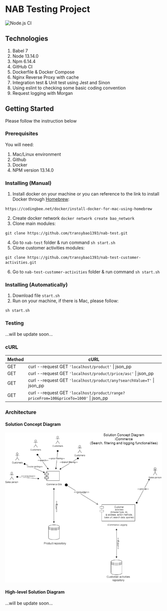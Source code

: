 
# NAB Testing Project
![Node.js CI](https://github.com/transybao1393/nab-test/workflows/Node.js%20CI/badge.svg?branch=master)

## Technologies
1. Babel 7
2. Node 13.14.0
3. Npm 6.14.4
4. GitHub CI
5. Dockerfile & Docker Compose
6. Nginx Reverse Proxy with cache
7. Integration test & Unit test using Jest and Sinon
8. Using eslint to checking some basic coding convention
9. Request logging with Morgan

## Getting Started 
Please follow the instruction below

### Prerequisites
You will need:
1. Mac/Linux environment
2. Github
3. Docker
4. NPM version 13.14.0

### Installing (Manual)
1. Install docker on your machine or you can reference to the link to install Docker through [Homebrew](https://docs.brew.sh/Installation):
```
https://codingbee.net/docker/install-docker-for-mac-using-homebrew
```
2. Create docker network `docker network create bao_network`
3. Clone main modules:
```
git clone https://github.com/transybao1393/nab-test.git
```
4. Go to `nab-test` folder & run command `sh start.sh`
5. Clone customer activities modules:
```
git clone https://github.com/transybao1393/nab-test-customer-activities.git
```
6. Go to `nab-test-customer-activities` folder & run command `sh start.sh`

### Installing (Automatically)
1. Download file `start.sh`
2. Run on your machine, if there is Mac, please follow:
```
sh start.sh
```

### Testing
...will be update soon...

### cURL
Method | cURL
-------|-----
GET | curl --request GET `'localhost/product'` &#124; json_pp
GET | curl --request GET `'localhost/product/price/asc'` &#124; json_pp
GET | curl --request GET `'localhost/product/any?searchValue=T'` &#124; json_pp
GET | curl --request GET `'localhost/product/range?priceFrom=100&priceTo=1000'` &#124; json_pp

### Architecture

#### Solution Concept Diagram
![Solution concept](./presentation/solution-concepts.png)

#### High-level Solution Diagram
...will be update soon...